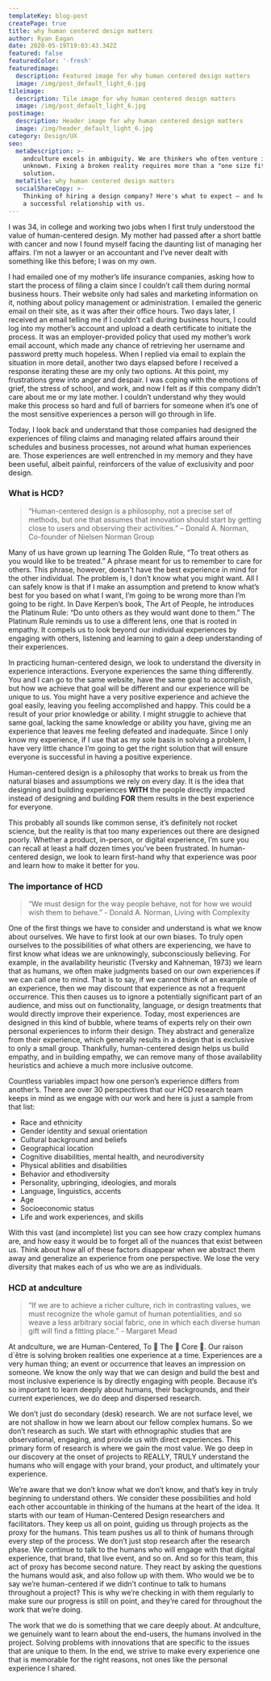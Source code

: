 ```yaml
---
templateKey: blog-post
createPage: true
title: why human centered design matters
author: Ryan Eagan
date: 2020-05-19T19:03:43.342Z
featured: false
featuredColor: '-fresh'
featuredimage:
  description: Featured image for why human centered design matters
  image: /img/post_default_light_6.jpg
tileimage:
  description: Tile image for why human centered design matters
  image: /img/post_default_light_6.jpg
postimage:
  description: Header image for why human centered design matters
  image: /img/header_default_light_6.jpg
category: Design/UX
seo:
  metaDescription: >-
    andculture excels in ambiguity. We are thinkers who often venture into the
    unknown. Fixing a broken reality requires more than a "one size fits all"
    solution.
  metaTitle: why human centered design matters
  socialShareCopy: >-
    Thinking of hiring a design company? Here's what to expect — and how to have
    a successful relationship with us.
---
```

I was 34, in college and working two jobs when I first truly understood the value of human-centered design. My mother had passed after a short battle with cancer and now I found myself facing the daunting list of managing her affairs. I’m not a lawyer or an accountant and I’ve never dealt with something like this before; I was on my own.

I had emailed one of my mother’s life insurance companies, asking how to start the process of filing a claim since I couldn’t call them during normal business hours. Their website only had sales and marketing information on it, nothing about policy management or administration. I emailed the generic email on their site, as it was after their office hours. Two days later, I received an email telling me if I couldn’t call during business hours, I could log into my mother’s account and upload a death certificate to initiate the process. It was an employer-provided policy that used my mother’s work email account, which made any chance of retrieving her username and password pretty much hopeless. When I replied via email to explain the situation in more detail, another two days elapsed before I received a response iterating these are my only two options. At this point, my frustrations grew into anger and despair. I was coping with the emotions of grief, the stress of school, and work, and now I felt as if this company didn’t care about me or my late mother. I couldn’t understand why they would make this process so hard and full of barriers for someone when it’s one of the most sensitive experiences a person will go through in life.

Today, I look back and understand that those companies had designed the experiences of filing claims and managing related affairs around their schedules and business processes, not around what human experiences are. Those experiences are well entrenched in my memory and they have been useful, albeit painful, reinforcers of the value of exclusivity and poor design.

### What is HCD?

> “Human-centered design is a philosophy, not a precise set of methods, but one that assumes that innovation should start by getting close to users and observing their activities.” – Donald A. Norman, Co-founder of Nielsen Norman Group

Many of us have grown up learning The Golden Rule, “To treat others as you would like to be treated.” A phrase meant for us to remember to care for others. This phrase, however, doesn't have the best experience in mind for the other individual. The problem is, I don’t know what you might want. All I can safely know is that if I make an assumption and pretend to know what’s best for you based on what I want, I’m going to be wrong more than I’m going to be right. In Dave Kerpen’s book, The Art of People, he introduces the Platinum Rule: “Do unto others as they would want done to them.” The Platinum Rule reminds us to use a different lens, one that is rooted in empathy. It compels us to look beyond our individual experiences by engaging with others, listening and learning to gain a deep understanding of their experiences.

In practicing human-centered design, we look to understand the diversity in experience interactions. Everyone experiences the same thing differently. You and I can go to the same website, have the same goal to accomplish, but how we achieve that goal will be different and our experience will be unique to us. You might have a very positive experience and achieve the goal easily, leaving you feeling accomplished and happy. This could be a result of your prior knowledge or ability. I might struggle to achieve that same goal, lacking the same knowledge or ability you have, giving me an experience that leaves me feeling defeated and inadequate. Since I only know my experience, if I use that as my sole basis in solving a problem, I have very little chance I’m going to get the right solution that will ensure everyone is successful in having a positive experience.

Human-centered design is a philosophy that works to break us from the natural biases and assumptions we rely on every day. It is the idea that designing and building experiences **WITH** the people directly impacted instead of designing and building **FOR** them results in the best experience for everyone.

This probably all sounds like common sense, it’s definitely not rocket science, but the reality is that too many experiences out there are designed poorly. Whether a product, in-person, or digital experience, I’m sure you can recall at least a half dozen times you’ve been frustrated. In human-centered design, we look to learn first-hand why that experience was poor and learn how to make it better for you.

### The importance of HCD

> “We must design for the way people behave, not for how we would wish them to behave.” - Donald A. Norman, Living with Complexity

One of the first things we have to consider and understand is what we know about ourselves. We have to first look at our own biases. To truly open ourselves to the possibilities of what others are experiencing, we have to first know what ideas we are unknowingly, subconsciously believing. For example, in the availability heuristic (Tversky and Kahneman, 1973) we learn that as humans, we often make judgments based on our own experiences if we can call one to mind. That is to say, if we cannot think of an example of an experience, then we may discount that experience as not a frequent occurrence. This then causes us to ignore a potentially significant part of an audience, and miss out on functionality, language, or design treatments that would directly improve their experience. Today, most experiences are designed in this kind of bubble, where teams of experts rely on their own personal experiences to inform their design. They abstract and generalize from their experience, which generally results in a design that is exclusive to only a small group. Thankfully, human-centered design helps us build empathy, and in building empathy, we can remove many of those availability heuristics and achieve a much more inclusive outcome.

Countless variables impact how one person’s experience differs from another’s. There are over 30 perspectives that our HCD research team keeps in mind as we engage with our work and here is just a sample from that list:

* Race and ethnicity
* Gender identity and sexual orientation
* Cultural background and beliefs
* Geographical location
* Cognitive disabilities, mental health, and neurodiversity
* Physical abilities and disabilities
* Behavior and ethodiversity
* Personality, upbringing, ideologies, and morals
* Language, linguistics, accents
* Age
* Socioeconomic status
* Life and work experiences, and skills

With this vast (and incomplete) list you can see how crazy complex humans are, and how easy it would be to forget all of the nuances that exist between us. Think about how all of these factors disappear when we abstract them away and generalize an experience from one perspective. We lose the very diversity that makes each of us who we are as individuals. 

### HCD at andculture

> “If we are to achieve a richer culture, rich in contrasting values, we must recognize the whole gamut of human potentialities, and so weave a less arbitrary social fabric, one in which each diverse human gift will find a fitting place.” - Margaret Mead

At andculture, we are Human-Centered, To 👏 The 👏 Core 👏. Our raison d`être is solving broken realities one experience at a time. Experiences are a very human thing; an event or occurrence that leaves an impression on someone. We know the only way that we can design and build the best and most inclusive experience is by directly engaging with people. Because it’s so important to learn deeply about humans, their backgrounds, and their current experiences, we do deep and dispersed research.

We don’t just do secondary (desk) research. We are not surface level, we are not shallow in how we learn about our fellow complex humans. So we don’t research as such. We start with ethnographic studies that are observational, engaging, and provide us with direct experiences. This primary form of research is where we gain the most value. We go deep in our discovery at the onset of projects to REALLY, TRULY understand the humans who will engage with your brand, your product, and ultimately your experience.

We’re aware that we don’t know what we don’t know, and that’s key in truly beginning to understand others. We consider these possibilities and hold each other accountable in thinking of the humans at the heart of the idea. It starts with our team of Human-Centered Design researchers and facilitators. They keep us all on point, guiding us through projects as the proxy for the humans. This team pushes us all to think of humans through every step of the process. We don’t just stop research after the research phase. We continue to talk to the humans who will engage with that digital experience, that brand, that live event, and so on. And so for this team, this act of proxy has become second nature. They react by asking the questions the humans would ask, and also follow up with them. Who would we be to say we’re human-centered if we didn’t continue to talk to humans throughout a project? This is why we’re checking in with them regularly to make sure our progress is still on point, and they’re cared for throughout the work that we’re doing.

The work that we do is something that we care deeply about. At andculture, we genuinely want to learn about the end-users, the humans involved in the project. Solving problems with innovations that are specific to the issues that are unique to them. In the end, we strive to make every experience one that is memorable for the right reasons, not ones like the personal experience I shared.

